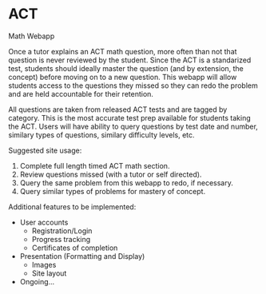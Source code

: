 # ACT
Math Webapp

Once a tutor explains an ACT math question, more often than not that question is never reviewed by the student. Since the ACT is a standarized test, students should ideally master the question (and by extension, the concept) before moving on to a new question. This webapp will allow students access to the questions they missed so they can redo the problem and are held accountable for their retention. 

All questions are taken from released ACT tests and are tagged by category. This is the most accurate test prep available for students taking the ACT. Users will have ability to query questions by test date and number, similary types of questions, similary difficulty levels, etc.

Suggested site usage:
1) Complete full length timed ACT math section.
2) Review questions missed (with a tutor or self directed).
3) Query the same problem from this webapp to redo, if necessary.
4) Query similar types of problems for mastery of concept.



Additional features to be implemented:
- User accounts
  - Registration/Login
  - Progress tracking
  - Certificates of completion
- Presentation (Formatting and Display)
  - Images
  - Site layout
- Ongoing...
